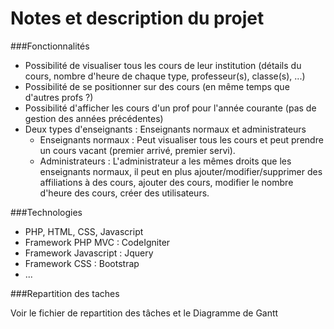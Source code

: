# Notes et description du projet


###Fonctionnalités 

* Possibilité de visualiser tous les cours de leur institution (détails du cours, nombre d'heure de chaque type, professeur(s), classe(s), ...)
* Possibilité de se positionner sur des cours (en même temps que d'autres profs ?)
* Possibilité d'afficher les cours d'un prof pour l'année courante (pas de gestion des années précédentes)
* Deux types d'enseignants : Enseignants normaux et administrateurs
	* Enseignants normaux : Peut visualiser tous les cours et peut prendre un cours vacant (premier arrivé, premier servi).
	* Administrateurs : L'administrateur a les mêmes droits que les enseignants normaux, il peut en plus ajouter/modifier/supprimer des affiliations à des cours, ajouter des cours, modifier le nombre d'heure des cours, créer des utilisateurs. 

###Technologies

* PHP, HTML, CSS, Javascript
* Framework PHP MVC : CodeIgniter
* Framework Javascript : Jquery
* Framework CSS : Bootstrap
* ...

###Repartition des taches 

Voir le fichier de repartition des tâches et le Diagramme de Gantt


